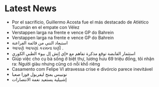 # Latest News
-  Por el sacrificio, Guillermo Acosta fue el más destacado de Atlético Tucumán en el empate con Vélez
-  Verstappen larga na frente e vence GP do Bahrein
-  Verstappen larga na frente e vence GP do Bahrein
-  استبعاد النني من قائمة الفراعنة
-  આપણે આપણાં કરમના ધણી .
-  استثمار القابضة توقع مذكرة تفاهم مع «إي إتش إل بيو» الطبي الكوري
-  Giúp việc cho cụ bà sống ở biệt thự, lương hưu 69 triệu đồng, tôi nhận ra: Người giàu nhưng cũng có nỗi khổ riêng
-  Casamento com Felipe VI atravessa crise e divórcio parece inevitável
-  نونييس يمنح ليفربول فوزا صعبا
-  إشبيلية يستعيد نغمة الانتصارات
